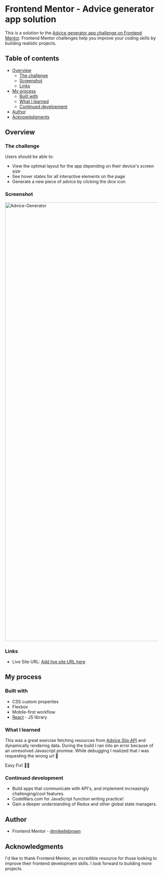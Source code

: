 # Frontend Mentor - Advice generator app solution

This is a solution to the [Advice generator app challenge on Frontend Mentor](https://www.frontendmentor.io/challenges/advice-generator-app-QdUG-13db). Frontend Mentor challenges help you improve your coding skills by building realistic projects.

## Table of contents

- [Overview](#overview)
  - [The challenge](#the-challenge)
  - [Screenshot](#screenshot)
  - [Links](#links)
- [My process](#my-process)
  - [Built with](#built-with)
  - [What I learned](#what-i-learned)
  - [Continued development](#continued-development)
- [Author](#author)
- [Acknowledgments](#acknowledgments)

## Overview

### The challenge

Users should be able to:

- View the optimal layout for the app depending on their device's screen size
- See hover states for all interactive elements on the page
- Generate a new piece of advice by clicking the dice icon

### Screenshot


<img width="1440" alt="Advice-Generator" src="https://user-images.githubusercontent.com/54148255/172086619-ef2326af-3d28-47bd-a014-a8c92b1038be.png">


### Links

- Live Site URL: [Add live site URL here](https://your-live-site-url.com)

## My process

### Built with

- CSS custom properties
- Flexbox
- Mobile-first workflow
- [React](https://reactjs.org/) - JS library


### What I learned

This was a great exercise fetching resources from [Advice Slip API](https://api.adviceslip.com) and dynamically rendering data. 
During the build I ran into an error because of an unresolved Javascript promise. 
While debugging I realized that I was requesting the wrong url 🫢

Easy Fix! 👍🏼


### Continued development

- Build apps that communicate with API's, and implement increasingly challenging/cool features.
- CodeWars.com for JavaScript function writing practice! 
- Gain a deeper understanding of Redux and other global state managers.



## Author

- Frontend Mentor - [@mikellebrown]([https://www.frontendmentor.io/profile/yourusername](https://www.frontendmentor.io/profile/mikellebrown))


## Acknowledgments

I'd like to thank Frontend Mentor, an incredible resource for those looking to improve their frontend development skills. I look forward to building 
more projects. 

